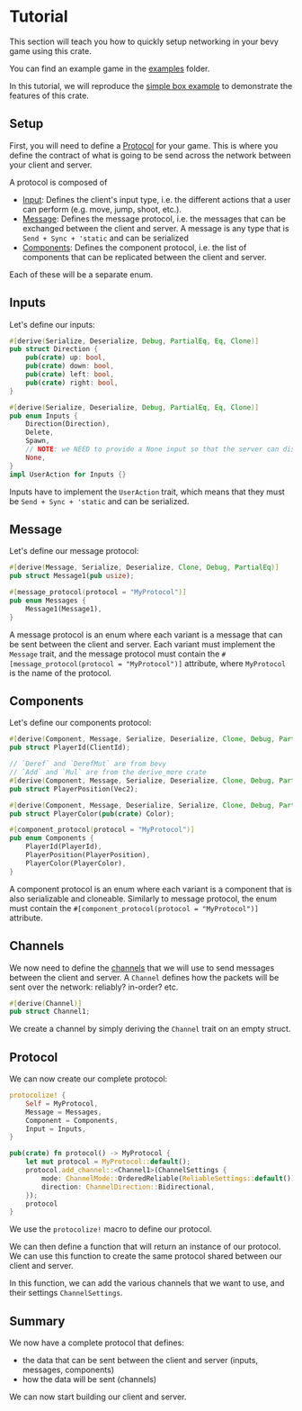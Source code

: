 # Tutorial


This section will teach you how to quickly setup networking in your bevy game using this crate.

You can find an example game in the [examples](https://github.com/cBournhonesque/lightyear/tree/main/examples) folder.

In this tutorial, we will reproduce the [simple box example](https://github.com/cBournhonesque/lightyear/tree/main/examples/simple_box) to demonstrate the features of this crate.

## Setup

First, you will need to define a [Protocol](../concepts/replication/protocol.md) for your game.
This is where you define the contract of what is going to be send across the network between your client and server.

A protocol is composed of 
- [Input](../concepts/advanced_replication/inputs.md): Defines the client's input type, i.e. the different actions that a user can perform
 (e.g. move, jump, shoot, etc.). 
- [Message](../concepts/bevy_integration/events.md): Defines the message protocol, i.e. the messages that can be exchanged between the client and server. A
  message is any type that is `Send + Sync + 'static` and can be serialized
- [Components](../concepts/replication/title.md): Defines the component protocol, i.e. the list of components that can be replicated between the client and server.

Each of these will be a separate enum.

## Inputs

Let's define our inputs:
```rust
#[derive(Serialize, Deserialize, Debug, PartialEq, Eq, Clone)]
pub struct Direction {
    pub(crate) up: bool,
    pub(crate) down: bool,
    pub(crate) left: bool,
    pub(crate) right: bool,
}

#[derive(Serialize, Deserialize, Debug, PartialEq, Eq, Clone)]
pub enum Inputs {
    Direction(Direction),
    Delete,
    Spawn,
    // NOTE: we NEED to provide a None input so that the server can distinguish between lost input packets and 'None' inputs
    None,
}
impl UserAction for Inputs {}
```

Inputs have to implement the `UserAction` trait, which means that they must be `Send + Sync + 'static` and can be serialized.

## Message

Let's define our message protocol:
```rust
#[derive(Message, Serialize, Deserialize, Clone, Debug, PartialEq)]
pub struct Message1(pub usize);

#[message_protocol(protocol = "MyProtocol")]
pub enum Messages {
    Message1(Message1),
}
```

A message protocol is an enum where each variant is a message that can be sent between the client and server.
Each variant must implement the `Message` trait, and the message protocol must contain the
`#[message_protocol(protocol = "MyProtocol")]` attribute, where `MyProtocol` is the name of the protocol.

## Components

Let's define our components protocol:
```rust
#[derive(Component, Message, Serialize, Deserialize, Clone, Debug, PartialEq)]
pub struct PlayerId(ClientId);

// `Deref` and `DerefMut` are from bevy
// `Add` and `Mul` are from the derive_more crate
#[derive(Component, Message, Serialize, Deserialize, Clone, Debug, PartialEq, Deref, DerefMut, Add, Mul)]
pub struct PlayerPosition(Vec2);

#[derive(Component, Message, Deserialize, Serialize, Clone, Debug, PartialEq)]
pub struct PlayerColor(pub(crate) Color);

#[component_protocol(protocol = "MyProtocol")]
pub enum Components {
    PlayerId(PlayerId),
    PlayerPosition(PlayerPosition),
    PlayerColor(PlayerColor),
}
```
A component protocol is an enum where each variant is a component that is also serializable and cloneable.
Similarly to message protocol, the enum must contain the `#[component_protocol(protocol = "MyProtocol")]` attribute.

## Channels

We now need to define the [channels](../concepts/reliability/channels.md) that we will use to send messages between the client and server.
A `Channel` defines how the packets will be sent over the network: reliably? in-order? etc.
```rust
#[derive(Channel)]
pub struct Channel1;
```

We create a channel by simply deriving the `Channel` trait on an empty struct.


## Protocol

We can now create our complete protocol:
```rust
protocolize! {
    Self = MyProtocol,
    Message = Messages,
    Component = Components,
    Input = Inputs,
}

pub(crate) fn protocol() -> MyProtocol {
    let mut protocol = MyProtocol::default();
    protocol.add_channel::<Channel1>(ChannelSettings {
        mode: ChannelMode::OrderedReliable(ReliableSettings::default()),
        direction: ChannelDirection::Bidirectional,
    });
    protocol
}
```

We use the `protocolize!` macro to define our protocol.

We can then define a function that will return an instance of our protocol.
We can use this function to create the same protocol shared between our client and server.

In this function, we can add the various channels that we want to use, and their settings `ChannelSettings`.

## Summary

We now have a complete protocol that defines:
- the data that can be sent between the client and server (inputs, messages, components)
- how the data will be sent (channels)

We can now start building our client and server.
